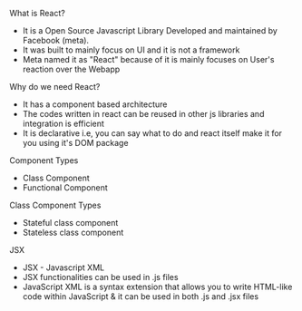 What is React?
* It is a Open Source Javascript Library Developed and maintained by Facebook (meta).
* It was built to mainly focus on UI and it is not a framework
* Meta named it as "React" because of it is mainly focuses on User's reaction over the Webapp

Why do we need React?
* It has a component based architecture
* The codes written in react can be reused in other js libraries and integration is efficient
* It is declarative i.e, you can say what to do and react itself make it for you using it's DOM package

Component Types
* Class Component
* Functional Component

Class Component Types
* Stateful class component
* Stateless class component

JSX
* JSX - Javascript XML
* JSX functionalities can be used in .js files
* JavaScript XML is a syntax extension that allows you to write HTML-like code within JavaScript & it can be used in both .js and .jsx files



